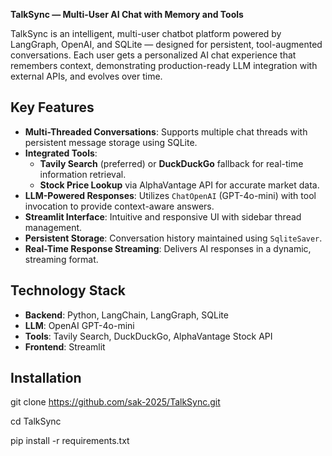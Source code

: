 **TalkSync — Multi-User AI Chat with Memory and Tools**

TalkSync is an intelligent, multi-user chatbot platform powered by LangGraph, OpenAI, and SQLite — designed for persistent, tool-augmented conversations.
Each user gets a personalized AI chat experience that remembers context, demonstrating production-ready LLM integration with external APIs, and evolves over time.

## Key Features
- **Multi-Threaded Conversations**: Supports multiple chat threads with persistent message storage using SQLite.
- **Integrated Tools**:
  - **Tavily Search** (preferred) or **DuckDuckGo** fallback for real-time information retrieval.
  - **Stock Price Lookup** via AlphaVantage API for accurate market data.
- **LLM-Powered Responses**: Utilizes `ChatOpenAI` (GPT-4o-mini) with tool invocation to provide context-aware answers.
- **Streamlit Interface**: Intuitive and responsive UI with sidebar thread management.
- **Persistent Storage**: Conversation history maintained using `SqliteSaver`.
- **Real-Time Response Streaming**: Delivers AI responses in a dynamic, streaming format.

## Technology Stack
- **Backend**: Python, LangChain, LangGraph, SQLite
- **LLM**: OpenAI GPT-4o-mini
- **Tools**: Tavily Search, DuckDuckGo, AlphaVantage Stock API
- **Frontend**: Streamlit

## Installation
git clone https://github.com/sak-2025/TalkSync.git

cd TalkSync

pip install -r requirements.txt
